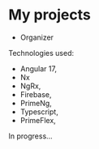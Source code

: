 # My projects
- Organizer 

Technologies used:

- Angular 17,
- Nx
- NgRx,
- Firebase,
- PrimeNg,
- Typescript,
- PrimeFlex,

In progress...
